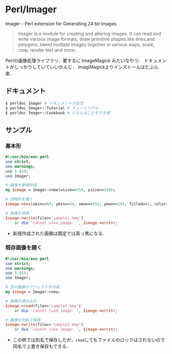 # Perl/Imager
Imager - Perl extension for Generating 24 bit Images

>  Imager is a module for creating and altering images. It can read and
    write various image formats, draw primitive shapes like lines,and
    polygons, blend multiple images together in various ways, scale, crop,
    render text and more.

Perlの画像処理ライブラリ．要するに ImageMagick みたいなやつ．
ドキュメントがしっかりしていていいかんじ．
ImagiMagickよりインストールはたぶん楽．

## ドキュメント
```sh
$ perldoc Imager # ドキュメントの目次
$ perldoc Imager::Tutorial # チュートリアル
$ perldoc Imager::Cookbook # いろんなことをする例
```

## サンプル
### 基本形
```perl
#!/usr/bin/env perl
use strict;
use warnings;
use 5.014;
use Imager;

# 画像を新規作成
my $image = Imager->new(xsize=>256, ysize=>256);

# 四角形を書く
$image->box(xmin=>64, ymin=>64, xmax=>192, ymax=>192, filled=>1, color=>'gray');

# 画像を保存
$image->write(file=>'sample1.bmp')
    or die 'Cannot save image: ', $image->errstr;
```

- 新規作成された画像は既定では真っ黒になる．

### 既存画像を開く
```perl
#!/usr/bin/env perl
use strict;
use warnings;
use 5.014;
use Imager;

# 空の画像オブジェクトを作成
my $image = Imager->new;

# 画像を読み込み
$image->read(file=>'sample1.bmp')
    or die 'Cannot load image: ', $image->errstr;

# 画像を別名で保存
$image->write(file=>'sample2.bmp')
    or die 'Cannot save image: ', $image->errstr;
```
- この例では別名で保存したが，`read`してもファイルのロックはされないので同名で上書き保存もできる．
